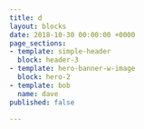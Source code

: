 ```yaml
---
title: d
layout: blocks
date: 2018-10-30 00:00:00 +0000
page_sections:
- template: simple-header
  block: header-3
- template: hero-banner-w-image
  block: hero-2
- template: bob
  name: dave
published: false

---
```

